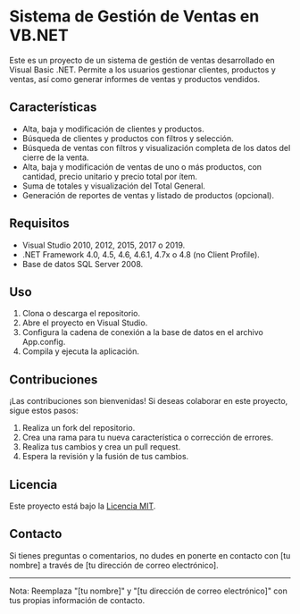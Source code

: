 # Sistema de Gestión de Ventas en VB.NET

Este es un proyecto de un sistema de gestión de ventas desarrollado en Visual Basic .NET. Permite a los usuarios gestionar clientes, productos y ventas, así como generar informes de ventas y productos vendidos.

## Características

- Alta, baja y modificación de clientes y productos.
- Búsqueda de clientes y productos con filtros y selección.
- Búsqueda de ventas con filtros y visualización completa de los datos del cierre de la venta.
- Alta, baja y modificación de ventas de uno o más productos, con cantidad, precio unitario y precio total por ítem.
- Suma de totales y visualización del Total General.
- Generación de reportes de ventas y listado de productos (opcional).

## Requisitos

- Visual Studio 2010, 2012, 2015, 2017 o 2019.
- .NET Framework 4.0, 4.5, 4.6, 4.6.1, 4.7x o 4.8 (no Client Profile).
- Base de datos SQL Server 2008.

## Uso

1. Clona o descarga el repositorio.
2. Abre el proyecto en Visual Studio.
3. Configura la cadena de conexión a la base de datos en el archivo App.config.
4. Compila y ejecuta la aplicación.

## Contribuciones

¡Las contribuciones son bienvenidas! Si deseas colaborar en este proyecto, sigue estos pasos:

1. Realiza un fork del repositorio.
2. Crea una rama para tu nueva característica o corrección de errores.
3. Realiza tus cambios y crea un pull request.
4. Espera la revisión y la fusión de tus cambios.

## Licencia

Este proyecto está bajo la [Licencia MIT](LICENSE).

## Contacto

Si tienes preguntas o comentarios, no dudes en ponerte en contacto con [tu nombre] a través de [tu dirección de correo electrónico].

---
Nota: Reemplaza "[tu nombre]" y "[tu dirección de correo electrónico]" con tus propias información de contacto.

